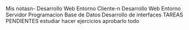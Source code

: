 Mis notasn- Desarrollo Web Entorno Cliente-n Desarrollo Web Entorno Servidor
Programacion
Base de Datos
Desarrollo de interfaces
TAREAS PENDIENTES
estudiar
hacer ejercicios
aprobarlo todo
